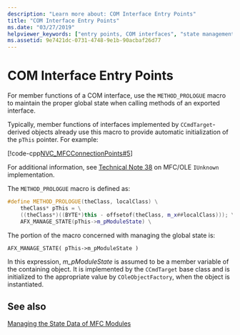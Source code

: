 ```yaml
---
description: "Learn more about: COM Interface Entry Points"
title: "COM Interface Entry Points"
ms.date: "03/27/2019"
helpviewer_keywords: ["entry points, COM interfaces", "state management, OLE/COM interfaces", "MFC COM, COM interface entry points", "OLE, interface entry points", "MFC, managing state data", "COM interfaces, entry points"]
ms.assetid: 9e7421dc-0731-4748-9e1b-90acbaf26d77
---
```

# COM Interface Entry Points

For member functions of a COM interface, use the `METHOD_PROLOGUE` macro to maintain the proper global state when calling methods of an exported interface.

Typically, member functions of interfaces implemented by `CCmdTarget`-derived objects already use this macro to provide automatic initialization of the `pThis` pointer. For example:

[!code-cpp[NVC_MFCConnectionPoints#5](codesnippet/cpp/com-interface-entry-points_1.cpp)]

For additional information, see [Technical Note 38](tn038-mfc-ole-iunknown-implementation.md) on MFC/OLE `IUnknown` implementation.

The `METHOD_PROLOGUE` macro is defined as:

```cpp
#define METHOD_PROLOGUE(theClass, localClass) \
    theClass* pThis = \
    ((theClass*)((BYTE*)this - offsetof(theClass, m_x##localClass))); \
    AFX_MANAGE_STATE(pThis->m_pModuleState) \
```

The portion of the macro concerned with managing the global state is:

`AFX_MANAGE_STATE( pThis->m_pModuleState )`

In this expression, *m_pModuleState* is assumed to be a member variable of the containing object. It is implemented by the `CCmdTarget` base class and is initialized to the appropriate value by `COleObjectFactory`, when the object is instantiated.

## See also

[Managing the State Data of MFC Modules](managing-the-state-data-of-mfc-modules.md)
